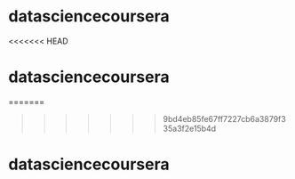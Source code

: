 # datasciencecoursera
<<<<<<< HEAD
# datasciencecoursera
=======
>>>>>>> 9bd4eb85fe67ff7227cb6a3879f335a3f2e15b4d
# datasciencecoursera
